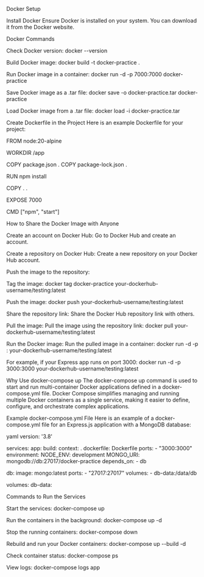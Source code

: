 Docker Setup

Install Docker
Ensure Docker is installed on your system. You can download it from the Docker website.

Docker Commands

Check Docker version:
docker --version

Build Docker image:
docker build -t docker-practice .

Run Docker image in a container:
docker run -d -p 7000:7000 docker-practice

Save Docker image as a .tar file:
docker save -o docker-practice.tar docker-practice

Load Docker image from a .tar file:
docker load -i docker-practice.tar

Create Dockerfile in the Project
Here is an example Dockerfile for your project:

FROM node:20-alpine

WORKDIR /app

COPY package.json .
COPY package-lock.json .

RUN npm install

COPY . .

EXPOSE 7000

CMD ["npm", "start"]

How to Share the Docker Image with Anyone

Create an account on Docker Hub:
Go to Docker Hub and create an account.

Create a repository on Docker Hub:
Create a new repository on your Docker Hub account.

Push the image to the repository:

Tag the image:
docker tag docker-practice your-dockerhub-username/testing:latest

Push the image:
docker push your-dockerhub-username/testing:latest

Share the repository link:
Share the Docker Hub repository link with others.

Pull the image:
Pull the image using the repository link:
docker pull your-dockerhub-username/testing:latest

Run the Docker image:
Run the pulled image in a container:
docker run -d -p <host-port>:<container-port> your-dockerhub-username/testing:latest

For example, if your Express app runs on port 3000:
docker run -d -p 3000:3000 your-dockerhub-username/testing:latest

Why Use docker-compose up
The docker-compose up command is used to start and run multi-container Docker applications defined in a docker-compose.yml file. Docker Compose simplifies managing and running multiple Docker containers as a single service, making it easier to define, configure, and orchestrate complex applications.

Example docker-compose.yml File
Here is an example of a docker-compose.yml file for an Express.js application with a MongoDB database:

yaml
version: '3.8'

services:
app:
build:
context: .
dockerfile: Dockerfile
ports: - "3000:3000"
environment:
NODE_ENV: development
MONGO_URI: mongodb://db:27017/docker-practice
depends_on: - db

db:
image: mongo:latest
ports: - "27017:27017"
volumes: - db-data:/data/db

volumes:
db-data:

Commands to Run the Services

Start the services:
docker-compose up

Run the containers in the background:
docker-compose up -d

Stop the running containers:
docker-compose down

Rebuild and run your Docker containers:
docker-compose up --build -d

Check container status:
docker-compose ps

View logs:
docker-compose logs app
